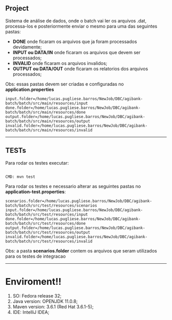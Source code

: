 
## Project

Sistema de análise de dados, onde o batch vai ler os arquivos .dat, processa-los e posteriormente enviar o mesmo para uma das seguintes pastas:

* **DONE** onde ficaram os arquivos que ja foram processados devidamente;
* **INPUT ou DATA/IN** onde ficaram os arquivos que devem ser processados;
* **INVALID** onde ficaram os arquivos invalidos;
* **OUTPUT ou DATA/OUT** onde ficaram os relatorios dos arquivos processados;

Obs: essas pastas devem ser criadas e configuradas no **application.properties**

```
input.folder=/home/lucas.pugliese.barros/NewJob/DBC/agibank-batch/batch/src/main/resources/input
done.folder=/home/lucas.pugliese.barros/NewJob/DBC/agibank-batch/batch/src/main/resources/done
output.folder=/home/lucas.pugliese.barros/NewJob/DBC/agibank-batch/batch/src/main/resources/output
invalid.folder=/home/lucas.pugliese.barros/NewJob/DBC/agibank-batch/batch/src/main/resources/invalid

```

---

## TESTs

Para rodar os testes executar:

```

CMD: mvn test

```


Para rodar os testes e necessario alterar as seguintes pastas no **application-test.properties**:

```
scenarios.folder=/home/lucas.pugliese.barros/NewJob/DBC/agibank-batch/batch/src/test/resources/scenarios
input.folder=/home/lucas.pugliese.barros/NewJob/DBC/agibank-batch/batch/src/test/resources/input
done.folder=/home/lucas.pugliese.barros/NewJob/DBC/agibank-batch/batch/src/test/resources/done
output.folder=/home/lucas.pugliese.barros/NewJob/DBC/agibank-batch/batch/src/test/resources/output
invalid.folder=/home/lucas.pugliese.barros/NewJob/DBC/agibank-batch/batch/src/test/resources/invalid

```

Obs: a pasta **scenarios.folder** contem os arquivos que seram utilizados para os testes de integracao

---

# Enviroment!!

1. SO: Fedora release 32;
2. Java version: OPENJDK 11.0.8;
3. Maven version: 3.6.1 (Red Hat 3.6.1-5);
4. IDE: IntelliJ IDEA;

